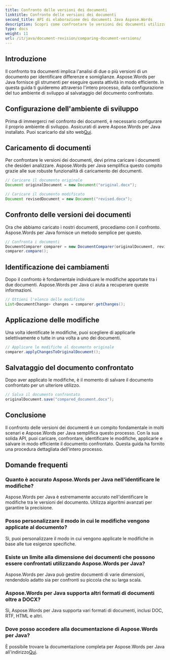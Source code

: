 ```yaml
---
title: Confronto delle versioni dei documenti
linktitle: Confronto delle versioni dei documenti
second_title: API di elaborazione dei documenti Java Aspose.Words
description: Scopri come confrontare le versioni dei documenti utilizzando Aspose.Words per Java. Guida passo passo per un controllo efficiente della versione.
type: docs
weight: 11
url: /it/java/document-revision/comparing-document-versions/
---
```


## Introduzione

Il confronto tra documenti implica l'analisi di due o più versioni di un documento per identificare differenze e somiglianze. Aspose.Words per Java fornisce gli strumenti per eseguire questa attività in modo efficiente. In questa guida ti guideremo attraverso l'intero processo, dalla configurazione del tuo ambiente di sviluppo al salvataggio del documento confrontato.

## Configurazione dell'ambiente di sviluppo

Prima di immergerci nel confronto dei documenti, è necessario configurare il proprio ambiente di sviluppo. Assicurati di avere Aspose.Words per Java installato. Puoi scaricarlo dal sito web[Qui](https://releases.aspose.com/words/java/).

## Caricamento di documenti

Per confrontare le versioni dei documenti, devi prima caricare i documenti che desideri analizzare. Aspose.Words per Java semplifica questo compito grazie alle sue robuste funzionalità di caricamento dei documenti.

```java
// Caricare il documento originale
Document originalDocument = new Document("original.docx");

// Caricare il documento modificato
Document revisedDocument = new Document("revised.docx");
```

## Confronto delle versioni dei documenti

Ora che abbiamo caricato i nostri documenti, procediamo con il confronto. Aspose.Words per Java fornisce un metodo semplice per questo.

```java
// Confronta i documenti
DocumentComparer comparer = new DocumentComparer(originalDocument, revisedDocument);
comparer.compare();
```

## Identificazione dei cambiamenti

Dopo il confronto è fondamentale individuare le modifiche apportate tra i due documenti. Aspose.Words per Java ci aiuta a recuperare queste informazioni.

```java
// Ottieni l'elenco delle modifiche
List<DocumentChange> changes = comparer.getChanges();
```

## Applicazione delle modifiche

Una volta identificate le modifiche, puoi scegliere di applicarle selettivamente o tutte in una volta a uno dei documenti.

```java
// Applicare le modifiche al documento originale
comparer.applyChangesToOriginalDocument();
```

## Salvataggio del documento confrontato

Dopo aver applicato le modifiche, è il momento di salvare il documento confrontato per un ulteriore utilizzo.

```java
// Salva il documento confrontato
originalDocument.save("compared_document.docx");
```

## Conclusione

Il confronto delle versioni dei documenti è un compito fondamentale in molti scenari e Aspose.Words per Java semplifica questo processo. Con la sua solida API, puoi caricare, confrontare, identificare le modifiche, applicarle e salvare in modo efficiente il documento confrontato. Questa guida ha fornito una procedura dettagliata dell'intero processo.

## Domande frequenti

### Quanto è accurato Aspose.Words per Java nell'identificare le modifiche?

Aspose.Words per Java è estremamente accurato nell'identificare le modifiche tra le versioni del documento. Utilizza algoritmi avanzati per garantire la precisione.

### Posso personalizzare il modo in cui le modifiche vengono applicate al documento?

Sì, puoi personalizzare il modo in cui vengono applicate le modifiche in base alle tue esigenze specifiche.

### Esiste un limite alla dimensione dei documenti che possono essere confrontati utilizzando Aspose.Words per Java?

Aspose.Words per Java può gestire documenti di varie dimensioni, rendendolo adatto sia per confronti su piccola che su larga scala.

### Aspose.Words per Java supporta altri formati di documenti oltre a DOCX?

Sì, Aspose.Words per Java supporta vari formati di documenti, inclusi DOC, RTF, HTML e altri.

### Dove posso accedere alla documentazione di Aspose.Words per Java?

È possibile trovare la documentazione completa per Aspose.Words per Java all'indirizzo[Qui](https://reference.aspose.com/words/java/).